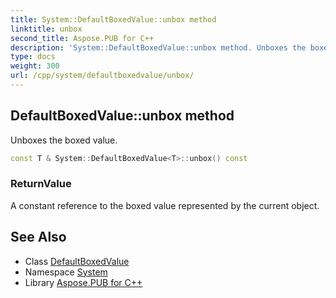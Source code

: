 ```yaml
---
title: System::DefaultBoxedValue::unbox method
linktitle: unbox
second_title: Aspose.PUB for C++
description: 'System::DefaultBoxedValue::unbox method. Unboxes the boxed value in C++.'
type: docs
weight: 300
url: /cpp/system/defaultboxedvalue/unbox/
---
```

## DefaultBoxedValue::unbox method


Unboxes the boxed value.

```cpp
const T & System::DefaultBoxedValue<T>::unbox() const
```


### ReturnValue

A constant reference to the boxed value represented by the current object.

## See Also

* Class [DefaultBoxedValue](../)
* Namespace [System](../../)
* Library [Aspose.PUB for C++](../../../)
